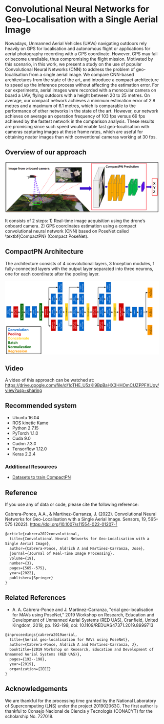 # Convolutional Neural Networks for Geo-Localisation with a Single Aerial Image

Nowadays, Unmanned Aerial Vehicles (UAVs) navigating outdoors rely heavily on GPS for localisation and autonomous flight or  applications for aerial photography recording with a GPS coordinate. However, GPS may fail or become unreliable, thus compromising the flight mission. Motivated by this scenario, in this work, we present a study on the use of popular Convolutional Neural Networks (CNN) to address the problem of geo-localisation from a single aerial image. We compare CNN-based architectures from the state of the art, and introduce a compact architecture to speed up the inference process without affecting the estimation error. For our experiments, aerial images were recorded with a monocular camera on board a UAV, flying outdoors with a height between 20 to 25 metres. On average, our compact network achieves a minimum estimation error of 2.8 metres and a maximum of 6.1 metres, which is comparable to the performance of other networks in the state of the art. However, our network achieves on average an operation frequency of 103 fps versus 69 fps achieved by the fastest network in the comparison analysis. These results are promising since such speed would enable fast geo-localisation with cameras capturing images at those frame rates, which are useful for obtaining neater images than with conventional cameras working at 30 fps.

## Overview of our approach

![alt text](images/figure1.png)

It consists of 2 steps: 1) Real-time image acquisition using the drone’s onboard camera. 2) GPS coordinates estimation using a compact convolutional neural network (CNN) based on PoseNet called \textbf{CompactPN} (Compact PoseNet).

## CompactPN Architecture
The architecture consists of 4 convolutional layers, 3 Inception modules, 1 fully-connected layers with the output layer separated
into three neurons, one for each coordinate after the pooling layer.

![alt text](images/figure18.png)

## Video
A video of this approach can be watched at: https://drive.google.com/file/d/1oTHE_U5zKl9BpBaHX3HHOmCUZPPFXUoy/view?usp=sharing

## Recommended system
- Ubuntu 16.04
- ROS kinetic Kame
- Python 2.7.15
- PyTorch 1.1.0
- Cuda 9.0
- Cudnn 7.3.0
- Tensorflow 1.12.0
- Keras 2.2.4

### Additional Resources
- [Datasets to train CompactPN]([https://inaoepedu-my.sharepoint.com/:f:/g/personal/carranza_inaoe_edu_mx/EslxVDqc9zBMmiV4mDH48KUBAcAHu0Ypt1rZLL6ifOjyoA?e=VYtMyT](https://mnemosyne.inaoep.mx/index.php/s/Km4QGSR0hu7XiID))

## Reference
If you use any of data or code, please cite the following reference:

Cabrera-Ponce, A.A., & Martinez-Carranza, J. (2022). Convolutional Neural Networks for Geo-Localisation with a Single Aerial Image. Sensors, 19, 565–575 (2022). https://doi.org/10.1007/s11554-022-01207-1

```
@article{cabrera2022convolutional,
  title={Convolutional Neural Networks for Geo-Localisation with a Single Aerial Image},
  author={Cabrera-Ponce, Aldrich A and Martinez-Carranza, Jose},
  journal={Journal of Real-Time Image Processing},
  volume={19},
  number={3},
  pages={565--575},
  year={2022},
  publisher={Springer}
}
```
## Related References

- A. A. Cabrera-Ponce and J. Martinez-Carranza, "erial geo-localisation for MAVs using PoseNet," 2019 Workshop on Research, Education and Development of Unmanned Aerial Systems (RED UAS), Cranfield, United Kingdom, 2019, pp. 192-198, doi: 10.1109/REDUAS47371.2019.8999713

```
@inproceedings{cabrera2019aerial,
  title={Aerial geo-localisation for MAVs using PoseNet},
  author={Cabrera-Ponce, Aldrich A and Martinez-Carranza, J},
  booktitle={2019 Workshop on Research, Education and Development of Unmanned Aerial Systems (RED UAS)},
  pages={192--198},
  year={2019},
  organization={IEEE}
}
```

 ## Acknowledgements
We are thankful for the processing time granted by the National Laboratory of Supercomputing (LNS) under the project 201902063C. The first author is thankful to Consejo Nacional de Ciencia y Tecnología (CONACYT) for the scholarship No. 727018.
